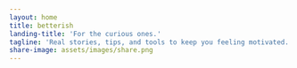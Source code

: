 ```yaml
---
layout: home
title: betterish
landing-title: 'For the curious ones.'
tagline: 'Real stories, tips, and tools to keep you feeling motivated.'
share-image: assets/images/share.png
---
```

